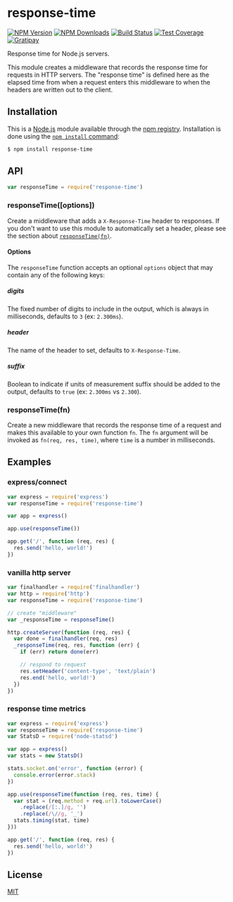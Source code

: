 # response-time

[![NPM Version][npm-image]][npm-url]
[![NPM Downloads][downloads-image]][downloads-url]
[![Build Status][travis-image]][travis-url]
[![Test Coverage][coveralls-image]][coveralls-url]
[![Gratipay][gratipay-image]][gratipay-url]

Response time for Node.js servers.

This module creates a middleware that records the response time for
requests in HTTP servers. The "response time" is defined here as the
elapsed time from when a request enters this middleware to when the
headers are written out to the client.

## Installation

This is a [Node.js](https://nodejs.org/en/) module available through the
[npm registry](https://www.npmjs.com/). Installation is done using the
[`npm install` command](https://docs.npmjs.com/getting-started/installing-npm-packages-locally):

```sh
$ npm install response-time
```

## API

<!-- eslint-disable no-unused-vars -->

```js
var responseTime = require('response-time')
```

### responseTime([options])

Create a middleware that adds a `X-Response-Time` header to responses. If
you don't want to use this module to automatically set a header, please
see the section about [`responseTime(fn)`](#responsetimefn).

#### Options

The `responseTime` function accepts an optional `options` object that may
contain any of the following keys:

##### digits

The fixed number of digits to include in the output, which is always in
milliseconds, defaults to `3` (ex: `2.300ms`).

##### header

The name of the header to set, defaults to `X-Response-Time`.

##### suffix

Boolean to indicate if units of measurement suffix should be added to
the output, defaults to `true` (ex: `2.300ms` vs `2.300`).

### responseTime(fn)

Create a new middleware that records the response time of a request and
makes this available to your own function `fn`. The `fn` argument will be
invoked as `fn(req, res, time)`, where `time` is a number in milliseconds.

## Examples

### express/connect

```js
var express = require('express')
var responseTime = require('response-time')

var app = express()

app.use(responseTime())

app.get('/', function (req, res) {
  res.send('hello, world!')
})
```

### vanilla http server

```js
var finalhandler = require('finalhandler')
var http = require('http')
var responseTime = require('response-time')

// create "middleware"
var _responseTime = responseTime()

http.createServer(function (req, res) {
  var done = finalhandler(req, res)
  _responseTime(req, res, function (err) {
    if (err) return done(err)

    // respond to request
    res.setHeader('content-type', 'text/plain')
    res.end('hello, world!')
  })
})
```

### response time metrics

```js
var express = require('express')
var responseTime = require('response-time')
var StatsD = require('node-statsd')

var app = express()
var stats = new StatsD()

stats.socket.on('error', function (error) {
  console.error(error.stack)
})

app.use(responseTime(function (req, res, time) {
  var stat = (req.method + req.url).toLowerCase()
    .replace(/[:.]/g, '')
    .replace(/\//g, '_')
  stats.timing(stat, time)
}))

app.get('/', function (req, res) {
  res.send('hello, world!')
})
```

## License

[MIT](LICENSE)

[npm-image]: https://img.shields.io/npm/v/response-time.svg
[npm-url]: https://npmjs.org/package/response-time
[travis-image]: https://img.shields.io/travis/expressjs/response-time/master.svg
[travis-url]: https://travis-ci.org/expressjs/response-time
[coveralls-image]: https://img.shields.io/coveralls/expressjs/response-time/master.svg
[coveralls-url]: https://coveralls.io/r/expressjs/response-time?branch=master
[downloads-image]: https://img.shields.io/npm/dm/response-time.svg
[downloads-url]: https://npmjs.org/package/response-time
[gratipay-image]: https://img.shields.io/gratipay/dougwilson.svg
[gratipay-url]: https://www.gratipay.com/dougwilson/
